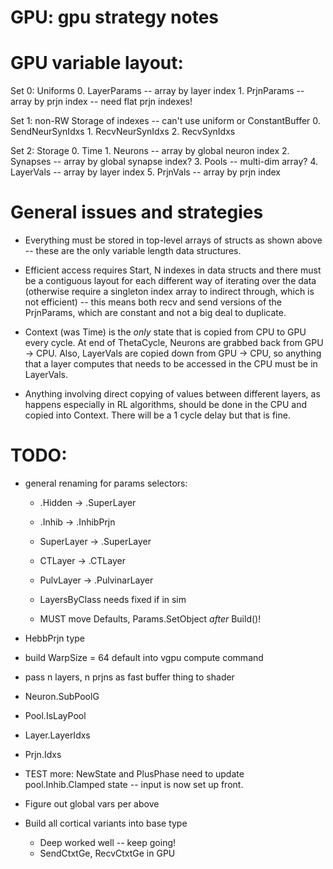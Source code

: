 # GPU: gpu strategy notes

# GPU variable layout:

Set 0:  Uniforms
    0. LayerParams -- array by layer index
    1. PrjnParams -- array by prjn index -- need flat prjn indexes!

Set 1:  non-RW Storage of indexes -- can't use uniform or ConstantBuffer
    0. SendNeurSynIdxs
    1. RecvNeurSynIdxs
    2. RecvSynIdxs
    
Set 2:  Storage
    0. Time
    1. Neurons -- array by global neuron index
    2. Synapses -- array by global synapse index?
    3. Pools -- multi-dim array?
    4. LayerVals -- array by layer index
    5. PrjnVals -- array by prjn index


# General issues and strategies

* Everything must be stored in top-level arrays of structs as shown above -- these are the only variable length data structures.

* Efficient access requires Start, N indexes in data structs and there must be a contiguous layout for each different way of iterating over the data (otherwise require a singleton index array to indirect through, which is not efficient) -- this means both recv and send versions of the PrjnParams, which are constant and not a big deal to duplicate.

* Context (was Time) is the *only* state that is copied from CPU to GPU every cycle.  At end of ThetaCycle, Neurons are grabbed back from GPU -> CPU.  Also, LayerVals are copied down from GPU -> CPU, so anything that a layer computes that needs to be accessed in the CPU must be in LayerVals.

* Anything involving direct copying of values between different layers, as happens especially in RL algorithms, should be done in the CPU and copied into Context.  There will be a 1 cycle delay but that is fine.

    
# TODO:

* general renaming for params selectors:
    * .Hidden -> .SuperLayer
    * .Inhib -> .InhibPrjn
    * SuperLayer -> .SuperLayer
    * CTLayer -> .CTLayer
    * PulvLayer -> .PulvinarLayer

    * LayersByClass needs fixed if in sim
    * MUST move Defaults, Params.SetObject *after* Build()!
    
* HebbPrjn type
    
* build WarpSize = 64 default into vgpu compute command

* pass n layers, n prjns as fast buffer thing to shader

* Neuron.SubPoolG
* Pool.IsLayPool
* Layer.LayerIdxs
* Prjn.Idxs

* TEST more: NewState and PlusPhase need to update pool.Inhib.Clamped state -- input is now set up front.

* Figure out global vars per above

* Build all cortical variants into base type
    + Deep worked well -- keep going!
    + SendCtxtGe, RecvCtxtGe in GPU

